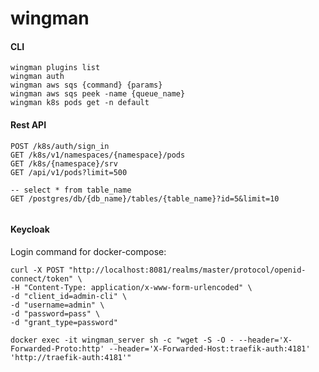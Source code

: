 # wingman



#### CLI

```shell
wingman plugins list
wingman auth
wingman aws sqs {command} {params}
wingman aws sqs peek -name {queue_name}
wingman k8s pods get -n default 
```

#### Rest API

```shell
POST /k8s/auth/sign_in
GET /k8s/v1/namespaces/{namespace}/pods
GET /k8s/{namespace}/srv
GET /api/v1/pods?limit=500

-- select * from table_name 
GET /postgres/db/{db_name}/tables/{table_name}?id=5&limit=10
 
```

#### Keycloak

Login command for docker-compose:

```shell
curl -X POST "http://localhost:8081/realms/master/protocol/openid-connect/token" \
-H "Content-Type: application/x-www-form-urlencoded" \
-d "client_id=admin-cli" \
-d "username=admin" \
-d "password=pass" \
-d "grant_type=password"
```

```shell
docker exec -it wingman_server sh -c "wget -S -O - --header='X-Forwarded-Proto:http' --header='X-Forwarded-Host:traefik-auth:4181'  'http://traefik-auth:4181'"
```
